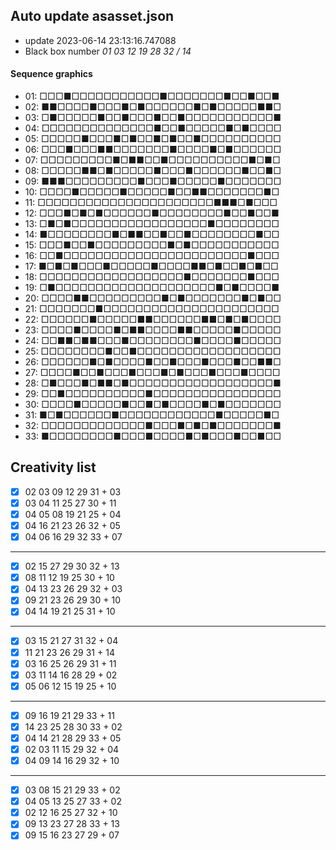 ## Auto update asasset.json

* update 2023-06-14 23:13:16.747088
* Black box number _01 03 12 19 28 32 / 14_
#### Sequence graphics

* 01: □□□■□□□□□□□□□□□■□□□□□□□■□□■□□■
* 02: ■■□□□□■□□□■□■□□□□□□■□■□□□□□■■□
* 03: □■□□□□□■□□■□□□■□□■□□□□□□□□□□□■
* 04: □□□□□□□□□□□□□□■□□■□□□□□■□■□□□□
* 05: □□□□□■□□□■□■□□■□■□□■□□□□□□□□□□
* 06: □□□■□□□■■□□□□□□□■□□□□■□■□□□□□□
* 07: □□□□□□□□□■□■■□□■□□□□□□□□□□■□■□
* 08: □□□□□■■□■□□□□□■□□□■□□□□□□■□□■□
* 09: ■■■□□□□□□□□□■□□□■□□□□□■□□□□□□□
* 10: □□□□■□□□□□■□□□□□■□□■■□□□□□□□■□
* 11: □□□□□□□□□□□□□□□□□□□□□□■■■□■□□□
* 12: □□□■□■□■□□□□□□■□□□□□□□□■□□■□□■
* 13: □■□■□□□□□□□□□□□□□□□□□■□□□□□□□□
* 14: ■□□□□□□□□■□■■□□■□□■□□□□□□□□■□□
* 15: □□□■□□■□□□□□□□□□■□■□□□□□□□□□□□
* 16: □□■□□□□□□□□□□□□□□□□□□□□□□□■□□□
* 17: ■□■□■□□□■□□□□□■□□□□■■□■□□■□■□□
* 18: □□□□□□□□□□□□□□□□□□■□□□□□□□■□□□
* 19: □■□□□□□□□□□□□□□□□□□□□□■□■□□□□■
* 20: □□□□■■□□□□□□□□□■□■□□□□□□□■□■□□
* 21: □□□□□□□■□□□□□□□□□□□□□□□□□□□□□□
* 22: □□□□□□■□□□□□■■□□□□□□■■□■□■□□□□
* 23: □□□□■□□□□■□■■□□□□■■□□□□□■□□□□□
* 24: □□■■□■■□□□■□□□□□□□□■□□□□■□□□□□
* 25: □□□□□□□□■□□■□□□□□□□□□□□□□□□□□□
* 26: □□□□□□■□■□□□□■□□■□□□■□□□■□□■■□
* 27: □□□□■□□■□□□■□□□■□■□□□■□□□■□□□□
* 28: □■□□□■□■■□■□□□□□□□□□□□□□□□□□□■
* 29: □□■□□□□□□□□□□■□□□□□□□□□□□□□□□□
* 30: □□□□■□□□□□■□□■□■□□□□■□■□□□□□□□
* 31: ■□■□□□□□□■□□□□□□□□□□□□■□□□□□■□
* 32: □□□□□□□□□□□□□■□□□■□■□■□□□□□□□■
* 33: ■□□□□□□□□■□□□■□□□□■□■□□□■□□■□□
## Creativity list

- [x] 02 03 09 12 29 31 + 03
- [x] 03 04 11 25 27 30 + 11
- [x] 04 05 08 19 21 25 + 04
- [x] 04 16 21 23 26 32 + 05
- [x] 04 06 16 29 32 33 + 07
***
- [x] 02 15 27 29 30 32 + 13
- [x] 08 11 12 19 25 30 + 10
- [x] 04 13 23 26 29 32 + 03
- [x] 09 21 23 26 29 30 + 10
- [x] 04 14 19 21 25 31 + 10
***
- [x] 03 15 21 27 31 32 + 04
- [x] 11 21 23 26 29 31 + 14
- [x] 03 16 25 26 29 31 + 11
- [x] 03 11 14 16 28 29 + 02
- [x] 05 06 12 15 19 25 + 10
***
- [x] 09 16 19 21 29 33 + 11
- [x] 14 23 25 28 30 33 + 02
- [x] 04 14 21 28 29 33 + 05
- [x] 02 03 11 15 29 32 + 04
- [x] 04 09 14 16 29 32 + 10
***
- [x] 03 08 15 21 29 33 + 02
- [x] 04 05 13 25 27 33 + 02
- [x] 02 12 16 25 27 32 + 10
- [x] 09 13 23 27 28 33 + 13
- [x] 09 15 16 23 27 29 + 07
